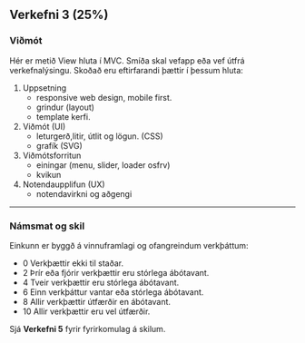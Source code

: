 ## Verkefni 3 (25%)

### Viðmót
Hér er metið View hluta í MVC. Smíða skal vefapp eða vef útfrá verkefnalýsingu. Skoðað eru eftirfarandi þættir í þessum hluta:

1. Uppsetning 
    - responsive web design, mobile first.
    - grindur (layout) 
    - template kerfi.
1. Viðmót (UI) 
    - leturgerð,litir, útlit og lögun. (CSS)
    - grafík (SVG) 
1. Viðmótsforritun 
    - einingar (menu, slider, loader osfrv) 
    - kvikun
1. Notendaupplifun (UX) 
    - notendavirkni og aðgengi

---

### Námsmat og skil
Einkunn er byggð á vinnuframlagi og ofangreindum verkþáttum:

- 0	 Verkþættir ekki til staðar.
- 2  Þrír eða fjórir verkþættir eru stórlega ábótavant.
- 4	 Tveir verkþættir eru stórlega ábótavant.
- 6	 Einn verkþáttur vantar eða stórlega ábótavant.
- 8	 Allir verkþættir útfærðir en ábótavant.
- 10 Allir verkþættir eru vel útfærðir. 

Sjá **Verkefni 5** fyrir fyrirkomulag á skilum.
